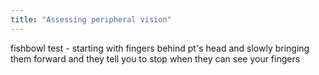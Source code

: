 ```yaml
---
title: "Assessing peripheral vision"
---
```

fishbowl test - starting with fingers behind pt's head and slowly bringing them forward and they tell you to stop when they can see your fingers

